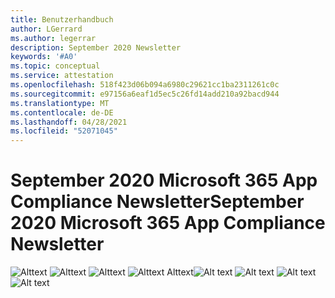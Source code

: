 ```yaml
---
title: Benutzerhandbuch
author: LGerrard
ms.author: legerrar
description: September 2020 Newsletter
keywords: '#A0'
ms.topic: conceptual
ms.service: attestation
ms.openlocfilehash: 518f423d06b094a6980c29621cc1ba2311261c0c
ms.sourcegitcommit: e97156a6eaf1d5ec5c26fd14add210a92bacd944
ms.translationtype: MT
ms.contentlocale: de-DE
ms.lasthandoff: 04/28/2021
ms.locfileid: "52071045"
---
```

# <a name="september-2020-microsoft-365-app-compliance-newsletter"></a><span data-ttu-id="887e6-104">September 2020 Microsoft 365 App Compliance Newsletter</span><span class="sxs-lookup"><span data-stu-id="887e6-104">September 2020 Microsoft 365 App Compliance Newsletter</span></span>


<span data-ttu-id="887e6-105">![Alttext ](../media/Sept_SS1.PNG)
 ![ Alttext ](../media/Sept_SS2.PNG)
 ![ Alttext ](../media/Sept_SS3.PNG)
 ![ Alttext Alttext](../media/Sept_SS4.PNG)</span><span class="sxs-lookup"><span data-stu-id="887e6-105">![Alt text](../media/Sept_SS1.PNG)
![Alt text](../media/Sept_SS2.PNG)
![Alt text](../media/Sept_SS3.PNG)
![Alt text](../media/Sept_SS4.PNG)</span></span>

